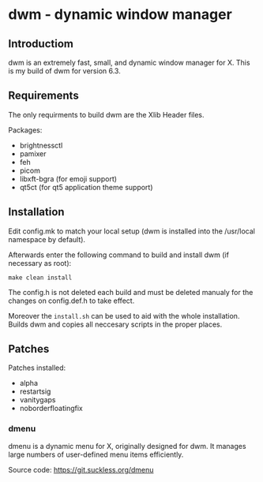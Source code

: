 # dwm - dynamic window manager

## Introductiom

dwm is an extremely fast, small, and dynamic window manager for X.
This is my build of dwm for version 6.3.


## Requirements

The only requirments to build dwm are the Xlib Header files.

Packages:

- brightnessctl
- pamixer
- feh
- picom
- libxft-bgra (for emoji support)
- qt5ct (for qt5 application theme support)
## Installation

Edit config.mk to match your local setup (dwm is installed into the /usr/local namespace by default).

Afterwards enter the following command to build and install dwm (if necessary as root):

`make clean install`

The config.h is not deleted each build and must be deleted manualy for the changes on config.def.h to take effect.

Moreover the `install.sh` can be used to aid with the whole installation. Builds dwm and copies all neccesary scripts in the proper places.

## Patches

Patches installed:
- alpha
- restartsig
- vanitygaps
- noborderfloatingfix

### dmenu

dmenu is a dynamic menu for X, originally designed for dwm. It manages large numbers of user-defined menu items efficiently.

Source code: https://git.suckless.org/dmenu
